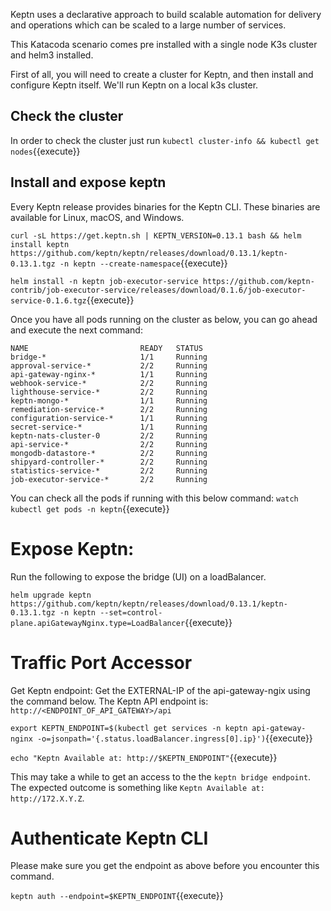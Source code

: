 Keptn uses a declarative approach to build scalable automation for delivery and operations which can be scaled to a large number of services.

This Katacoda scenario comes pre installed with a single node K3s cluster and helm3 installed. 

First of all, you will need to create a cluster for Keptn, and then install and configure Keptn itself.
We'll run Keptn on a local k3s cluster.
## Check the cluster

In order to check the cluster just run  `kubectl cluster-info &&
kubectl get nodes`{{execute}}

 ## Install and expose keptn

 Every Keptn release provides binaries for the Keptn CLI. These binaries are available for Linux, macOS, and Windows.

`curl -sL https://get.keptn.sh | KEPTN_VERSION=0.13.1 bash &&
helm install keptn https://github.com/keptn/keptn/releases/download/0.13.1/keptn-0.13.1.tgz -n keptn --create-namespace`{{execute}}


`helm install -n keptn job-executor-service https://github.com/keptn-contrib/job-executor-service/releases/download/0.1.6/job-executor-service-0.1.6.tgz`{{execute}}

Once you have all pods running on the cluster as below, you can go ahead and execute the next command:
```
NAME                         READY   STATUS
bridge-*                     1/1     Running
approval-service-*           2/2     Running
api-gateway-nginx-*          1/1     Running
webhook-service-*            2/2     Running
lighthouse-service-*         2/2     Running
keptn-mongo-*                1/1     Running
remediation-service-*        2/2     Running
configuration-service-*      1/1     Running
secret-service-*             1/1     Running
keptn-nats-cluster-0         2/2     Running
api-service-*                2/2     Running
mongodb-datastore-*          2/2     Running
shipyard-controller-*        2/2     Running
statistics-service-*         2/2     Running
job-executor-service-*       2/2     Running
```
You can check all the pods if running with this below command:
`watch kubectl get pods -n keptn`{{execute}}

# Expose Keptn:

Run the following to expose the bridge (UI) on a loadBalancer.

`helm upgrade keptn https://github.com/keptn/keptn/releases/download/0.13.1/keptn-0.13.1.tgz -n keptn --set=control-plane.apiGatewayNginx.type=LoadBalancer`{{execute}}

# Traffic Port Accessor 

<!-- `kubectl port-forward --address 0.0.0.0 service/api-gateway-nginx 80:80 -n keptn`{{execute}} -->

Get Keptn endpoint: Get the EXTERNAL-IP of the api-gateway-ngix using the command below. The Keptn API endpoint is: `http://<ENDPOINT_OF_API_GATEWAY>/api`

`export KEPTN_ENDPOINT=$(kubectl get services -n keptn api-gateway-nginx -o=jsonpath='{.status.loadBalancer.ingress[0].ip}')`{{execute}}

`echo "Keptn Available at: http://$KEPTN_ENDPOINT"`{{execute}}

This may take a while to get an access to the the `keptn bridge endpoint`. The expected outcome is something like `Keptn Available at: http://172.X.Y.Z`.

# Authenticate Keptn CLI

Please make sure you get the endpoint as above before you encounter this command.

`keptn auth --endpoint=$KEPTN_ENDPOINT`{{execute}}